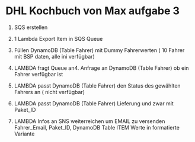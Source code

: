 # DHL Kochbuch von Max aufgabe 3

1. SQS erstellen 

1. 1  Lambda Export Item in SQS Queue

2. Füllen DynamoDB (Table Fahrer) mit Dummy Fahrerwerten ( 10 Fahrer mit BSP daten, alle ini verfügbar)  

3. LAMBDA fragt Queue an4. Anfrage an DynamoDB (Table Fahrer) ob ein Fahrer verfügbar ist

5. LAMBDA passt DynamoDB (Table Fahrer) den Status des gewählten Fahrers an ( nicht verfügbar) 

6. LAMBDA passt DynamoDB (Table Fahrer) Lieferung und zwar mit Paket_ID  
7. LAMBDA Infos an SNS weiterreichen um EMAIL zu versenden Fahrer_Email, Paket_ID, DynamoDB Table ITEM Werte in formatierte Variante
